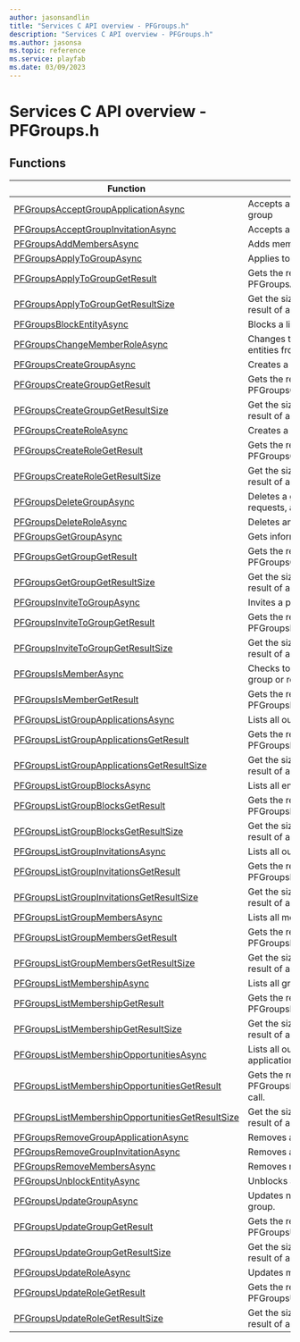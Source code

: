 ```yaml
---
author: jasonsandlin
title: "Services C API overview - PFGroups.h"
description: "Services C API overview - PFGroups.h"
ms.author: jasonsa
ms.topic: reference
ms.service: playfab
ms.date: 03/09/2023
---
```


# Services C API overview - PFGroups.h

  
## Functions  

| Function | Description |  
| --- | --- |  
| [PFGroupsAcceptGroupApplicationAsync](functions/pfgroupsacceptgroupapplicationasync.md) | Accepts an outstanding invitation to to join a group |  
| [PFGroupsAcceptGroupInvitationAsync](functions/pfgroupsacceptgroupinvitationasync.md) | Accepts an invitation to join a group |  
| [PFGroupsAddMembersAsync](functions/pfgroupsaddmembersasync.md) | Adds members to a group or role. |  
| [PFGroupsApplyToGroupAsync](functions/pfgroupsapplytogroupasync.md) | Applies to join a group |  
| [PFGroupsApplyToGroupGetResult](functions/pfgroupsapplytogroupgetresult.md) | Gets the result of a successful PFGroupsApplyToGroupAsync call. |  
| [PFGroupsApplyToGroupGetResultSize](functions/pfgroupsapplytogroupgetresultsize.md) | Get the size in bytes needed to store the result of a ApplyToGroup call. |  
| [PFGroupsBlockEntityAsync](functions/pfgroupsblockentityasync.md) | Blocks a list of entities from joining a group. |  
| [PFGroupsChangeMemberRoleAsync](functions/pfgroupschangememberroleasync.md) | Changes the role membership of a list of entities from one role to another. |  
| [PFGroupsCreateGroupAsync](functions/pfgroupscreategroupasync.md) | Creates a new group. |  
| [PFGroupsCreateGroupGetResult](functions/pfgroupscreategroupgetresult.md) | Gets the result of a successful PFGroupsCreateGroupAsync call. |  
| [PFGroupsCreateGroupGetResultSize](functions/pfgroupscreategroupgetresultsize.md) | Get the size in bytes needed to store the result of a CreateGroup call. |  
| [PFGroupsCreateRoleAsync](functions/pfgroupscreateroleasync.md) | Creates a new group role. |  
| [PFGroupsCreateRoleGetResult](functions/pfgroupscreaterolegetresult.md) | Gets the result of a successful PFGroupsCreateRoleAsync call. |  
| [PFGroupsCreateRoleGetResultSize](functions/pfgroupscreaterolegetresultsize.md) | Get the size in bytes needed to store the result of a CreateRole call. |  
| [PFGroupsDeleteGroupAsync](functions/pfgroupsdeletegroupasync.md) | Deletes a group and all roles, invitations, join requests, and blocks associated with it. |  
| [PFGroupsDeleteRoleAsync](functions/pfgroupsdeleteroleasync.md) | Deletes an existing role in a group. |  
| [PFGroupsGetGroupAsync](functions/pfgroupsgetgroupasync.md) | Gets information about a group and its roles |  
| [PFGroupsGetGroupGetResult](functions/pfgroupsgetgroupgetresult.md) | Gets the result of a successful PFGroupsGetGroupAsync call. |  
| [PFGroupsGetGroupGetResultSize](functions/pfgroupsgetgroupgetresultsize.md) | Get the size in bytes needed to store the result of a GetGroup call. |  
| [PFGroupsInviteToGroupAsync](functions/pfgroupsinvitetogroupasync.md) | Invites a player to join a group |  
| [PFGroupsInviteToGroupGetResult](functions/pfgroupsinvitetogroupgetresult.md) | Gets the result of a successful PFGroupsInviteToGroupAsync call. |  
| [PFGroupsInviteToGroupGetResultSize](functions/pfgroupsinvitetogroupgetresultsize.md) | Get the size in bytes needed to store the result of a InviteToGroup call. |  
| [PFGroupsIsMemberAsync](functions/pfgroupsismemberasync.md) | Checks to see if an entity is a member of a group or role within the group |  
| [PFGroupsIsMemberGetResult](functions/pfgroupsismembergetresult.md) | Gets the result of a successful PFGroupsIsMemberAsync call. |  
| [PFGroupsListGroupApplicationsAsync](functions/pfgroupslistgroupapplicationsasync.md) | Lists all outstanding requests to join a group |  
| [PFGroupsListGroupApplicationsGetResult](functions/pfgroupslistgroupapplicationsgetresult.md) | Gets the result of a successful PFGroupsListGroupApplicationsAsync call. |  
| [PFGroupsListGroupApplicationsGetResultSize](functions/pfgroupslistgroupapplicationsgetresultsize.md) | Get the size in bytes needed to store the result of a ListGroupApplications call. |  
| [PFGroupsListGroupBlocksAsync](functions/pfgroupslistgroupblocksasync.md) | Lists all entities blocked from joining a group |  
| [PFGroupsListGroupBlocksGetResult](functions/pfgroupslistgroupblocksgetresult.md) | Gets the result of a successful PFGroupsListGroupBlocksAsync call. |  
| [PFGroupsListGroupBlocksGetResultSize](functions/pfgroupslistgroupblocksgetresultsize.md) | Get the size in bytes needed to store the result of a ListGroupBlocks call. |  
| [PFGroupsListGroupInvitationsAsync](functions/pfgroupslistgroupinvitationsasync.md) | Lists all outstanding invitations for a group |  
| [PFGroupsListGroupInvitationsGetResult](functions/pfgroupslistgroupinvitationsgetresult.md) | Gets the result of a successful PFGroupsListGroupInvitationsAsync call. |  
| [PFGroupsListGroupInvitationsGetResultSize](functions/pfgroupslistgroupinvitationsgetresultsize.md) | Get the size in bytes needed to store the result of a ListGroupInvitations call. |  
| [PFGroupsListGroupMembersAsync](functions/pfgroupslistgroupmembersasync.md) | Lists all members for a group |  
| [PFGroupsListGroupMembersGetResult](functions/pfgroupslistgroupmembersgetresult.md) | Gets the result of a successful PFGroupsListGroupMembersAsync call. |  
| [PFGroupsListGroupMembersGetResultSize](functions/pfgroupslistgroupmembersgetresultsize.md) | Get the size in bytes needed to store the result of a ListGroupMembers call. |  
| [PFGroupsListMembershipAsync](functions/pfgroupslistmembershipasync.md) | Lists all groups and roles for an entity |  
| [PFGroupsListMembershipGetResult](functions/pfgroupslistmembershipgetresult.md) | Gets the result of a successful PFGroupsListMembershipAsync call. |  
| [PFGroupsListMembershipGetResultSize](functions/pfgroupslistmembershipgetresultsize.md) | Get the size in bytes needed to store the result of a ListMembership call. |  
| [PFGroupsListMembershipOpportunitiesAsync](functions/pfgroupslistmembershipopportunitiesasync.md) | Lists all outstanding invitations and group applications for an entity |  
| [PFGroupsListMembershipOpportunitiesGetResult](functions/pfgroupslistmembershipopportunitiesgetresult.md) | Gets the result of a successful PFGroupsListMembershipOpportunitiesAsync call. |  
| [PFGroupsListMembershipOpportunitiesGetResultSize](functions/pfgroupslistmembershipopportunitiesgetresultsize.md) | Get the size in bytes needed to store the result of a ListMembershipOpportunities call. |  
| [PFGroupsRemoveGroupApplicationAsync](functions/pfgroupsremovegroupapplicationasync.md) | Removes an application to join a group |  
| [PFGroupsRemoveGroupInvitationAsync](functions/pfgroupsremovegroupinvitationasync.md) | Removes an invitation join a group |  
| [PFGroupsRemoveMembersAsync](functions/pfgroupsremovemembersasync.md) | Removes members from a group. |  
| [PFGroupsUnblockEntityAsync](functions/pfgroupsunblockentityasync.md) | Unblocks a list of entities from joining a group |  
| [PFGroupsUpdateGroupAsync](functions/pfgroupsupdategroupasync.md) | Updates non-membership data about a group. |  
| [PFGroupsUpdateGroupGetResult](functions/pfgroupsupdategroupgetresult.md) | Gets the result of a successful PFGroupsUpdateGroupAsync call. |  
| [PFGroupsUpdateGroupGetResultSize](functions/pfgroupsupdategroupgetresultsize.md) | Get the size in bytes needed to store the result of a UpdateGroup call. |  
| [PFGroupsUpdateRoleAsync](functions/pfgroupsupdateroleasync.md) | Updates metadata about a role. |  
| [PFGroupsUpdateRoleGetResult](functions/pfgroupsupdaterolegetresult.md) | Gets the result of a successful PFGroupsUpdateRoleAsync call. |  
| [PFGroupsUpdateRoleGetResultSize](functions/pfgroupsupdaterolegetresultsize.md) | Get the size in bytes needed to store the result of a UpdateRole call. |  
